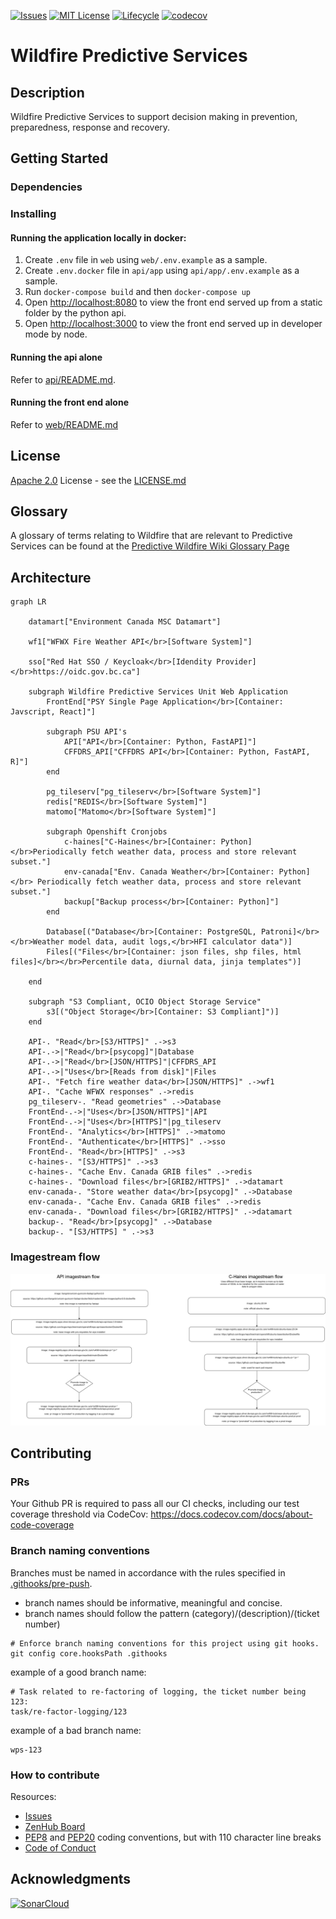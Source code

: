 [![Issues](https://img.shields.io/github/issues/bcgov/wps.svg?style=for-the-badge)](/../../issues)
[![MIT License](https://img.shields.io/github/license/bcgov/wps.svg?style=for-the-badge)](/LICENSE)
[![Lifecycle](https://img.shields.io/badge/Lifecycle-Stable-97ca00?style=for-the-badge)](https://github.com/bcgov/repomountie/blob/master/doc/lifecycle-badges.md)
[![codecov](https://codecov.io/gh/bcgov/wps/branch/main/graph/badge.svg?token=QZh80UTLpT)](https://codecov.io/gh/bcgov/wps)

# Wildfire Predictive Services

## Description

Wildfire Predictive Services to support decision making in prevention, preparedness, response and recovery.

## Getting Started

### Dependencies

### Installing

#### Running the application locally in docker:

1. Create `.env` file in `web` using `web/.env.example` as a sample.
2. Create `.env.docker` file in `api/app` using `api/app/.env.example` as a sample.
3. Run `docker-compose build` and then `docker-compose up`
4. Open [http://localhost:8080](http://localhost:8080) to view the front end served up from a static folder by the python api.
5. Open [http://localhost:3000](http://localhost:3000) to view the front end served up in developer mode by node.

#### Running the api alone

Refer to [api/README.md](api/README.md).

#### Running the front end alone

Refer to [web/README.md](api/README.md)

## License

[Apache 2.0](https://www.apache.org/licenses/LICENSE-2.0) License - see the [LICENSE.md](https://github.com/bcgov/wps/blob/main/LICENSE)

## Glossary

A glossary of terms relating to Wildfire that are relevant to Predictive Services can be found at the [Predictive Wildfire Wiki Glossary Page](https://github.com/bcgov/wps/wiki/Glossary)

## Architecture

```mermaid
graph LR

    datamart["Environment Canada MSC Datamart"]

    wf1["WFWX Fire Weather API</br>[Software System]"]

    sso["Red Hat SSO / Keycloak</br>[Idendity Provider]</br>https://oidc.gov.bc.ca"]

    subgraph Wildfire Predictive Services Unit Web Application
        FrontEnd["PSY Single Page Application</br>[Container: Javscript, React]"]

        subgraph PSU API's
            API["API</br>[Container: Python, FastAPI]"]
            CFFDRS_API["CFFDRS API</br>[Container: Python, FastAPI, R]"]
        end

        pg_tileserv["pg_tileserv</br>[Software System]"]
        redis["REDIS</br>[Software System]"]
        matomo["Matomo</br>[Software System]"]

        subgraph Openshift Cronjobs
            c-haines["C-Haines</br>[Container: Python]</br>Periodically fetch weather data, process and store relevant subset."]
            env-canada["Env. Canada Weather</br>[Container: Python]</br> Periodically fetch weather data, process and store relevant subset."]
            backup["Backup process</br>[Container: Python]"]
        end

        Database[("Database</br>[Container: PostgreSQL, Patroni]</br></br>Weather model data, audit logs,</br>HFI calculator data")]
        Files[("Files</br>[Container: json files, shp files, html files]</br></br>Percentile data, diurnal data, jinja templates")]

    end

    subgraph "S3 Compliant, OCIO Object Storage Service"
        s3[("Object Storage</br>[Container: S3 Compliant]")]
    end

    API-. "Read</br>[S3/HTTPS]" .->s3
    API-.->|"Read</br>[psycopg]"|Database
    API-.->|"Read</br>[JSON/HTTPS]"|CFFDRS_API
    API-.->|"Uses</br>[Reads from disk]"|Files
    API-. "Fetch fire weather data</br>[JSON/HTTPS]" .->wf1
    API-. "Cache WFWX responses" .->redis
    pg_tileserv-. "Read geometries" .->Database
    FrontEnd-.->|"Uses</br>[JSON/HTTPS]"|API
    FrontEnd-.->|"Uses</br>[HTTPS]"|pg_tileserv
    FrontEnd-. "Analytics</br>[HTTPS]" .->matomo
    FrontEnd-. "Authenticate</br>[HTTPS]" .->sso
    FrontEnd-. "Read</br>[HTTPS]" .->s3
    c-haines-. "[S3/HTTPS]" .->s3
    c-haines-. "Cache Env. Canada GRIB files" .->redis
    c-haines-. "Download files</br>[GRIB2/HTTPS]" .->datamart
    env-canada-. "Store weather data</br>[psycopg]" .->Database
    env-canada-. "Cache Env. Canada GRIB files" .->redis
    env-canada-. "Download files</br>[GRIB2/HTTPS]" .->datamart
    backup-. "Read</br>[psycopg]" .->Database
    backup-. "[S3/HTTPS] " .->s3

```

### Imagestream flow

![Imagestream flow](./architecture/imagestream_flow.png)

## Contributing

### PRs

Your Github PR is required to pass all our CI checks, including our test coverage threshold via CodeCov: https://docs.codecov.com/docs/about-code-coverage

### Branch naming conventions

Branches must be named in accordance with the rules specified in [.githooks/pre-push](.githooks/pre-push).

- branch names should be informative, meaningful and concise.
- branch names should follow the pattern (category)/(description)/(ticket number)

```
# Enforce branch naming conventions for this project using git hooks.
git config core.hooksPath .githooks
```

example of a good branch name:

```
# Task related to re-factoring of logging, the ticket number being 123:
task/re-factor-logging/123
```

example of a bad branch name:

```
wps-123
```

### How to contribute

Resources:

- [Issues](https://github.com/bcgov/wps/issues)
- [ZenHub Board](https://app.zenhub.com/workspaces/wildfire-predictive-services-5e321393e038fba5bbe203b8/board?repos=235861506,237125626,237125691)
- [PEP8](https://github.com/python/peps/blob/master/pep-0008.txt) and [PEP20](https://github.com/python/peps/blob/master/pep-0020.txt) coding conventions, but with 110 character line breaks
- [Code of Conduct](https://github.com/bcgov/wps/blob/master/CONDUCT.md)

## Acknowledgments

[![SonarCloud](https://sonarcloud.io/images/project_badges/sonarcloud-white.svg)](https://sonarcloud.io/dashboard?id=bcgov_wps)
